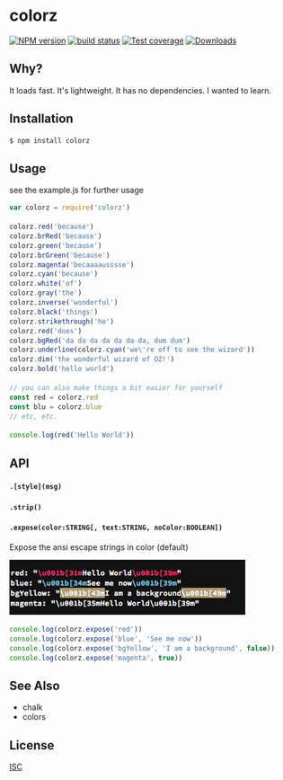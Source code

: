 # colorz
[![NPM version][npm-image]][npm-url]
[![build status][travis-image]][travis-url]
[![Test coverage][coveralls-image]][coveralls-url]
[![Downloads][downloads-image]][downloads-url]

## Why?
It loads fast. It's lightweight. It has no dependencies. I wanted to learn.

## Installation
```bash
$ npm install colorz
```

## Usage

see the example.js for further usage

```js
var colorz = require('colorz')

colorz.red('because')
colorz.brRed('because')
colorz.green('because')
colorz.brGreen('because')
colorz.magenta('becaaaausssse')
colorz.cyan('because')
colorz.white('of')
colorz.gray('the')
colorz.inverse('wonderful')
colorz.black('things')
colorz.strikethrough('he')
colorz.red('does')
colorz.bgRed('da da da da da da da, dum dum')
colorz.underline(colorz.cyan('we\'re off to see the wizard'))
colorz.dim('the wonderful wizard of OZ!')
colorz.bold('hello world')

// you can also make things a bit easier for yourself 
const red = colorz.red
const blu = colorz.blue
// etc, etc.

console.log(red('Hello World'))
```

## API
#### `.[style](msg)`
#### `.strip()`
#### `.expose(color:STRING[, text:STRING, noColor:BOOLEAN])`
Expose the ansi escape strings in color (default) 

![](./img/colorz.expose.png)

```js
console.log(colorz.expose('red'))
console.log(colorz.expose('blue', 'See me now'))
console.log(colorz.expose('bgYellow', 'I am a background', false))
console.log(colorz.expose('magenta', true))
```

## See Also
- chalk
- colors

## License
[ISC](https://tldrlegal.com/license/ISC-license)

[npm-image]: https://img.shields.io/npm/v/colorz.svg?style=flat-square
[npm-url]: https://npmjs.org/package/colorz
[travis-image]: https://img.shields.io/travis/akileez/colorz.svg?style=flat-square
[travis-url]: https://travis-ci.org/akileez/colorz
[coveralls-image]: https://img.shields.io/coveralls/akileez/colorz.svg?style=flat-square
[coveralls-url]: https://coveralls.io/r/akileez/colorz?branch=master
[downloads-image]: http://img.shields.io/npm/dm/colorz.svg?style=flat-square
[downloads-url]: https://npmjs.org/package/colorz
